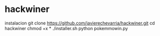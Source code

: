 # hackwiner



instalacion
git clone https://github.com/javierechevarria/hackwiner.git
cd hackwiner
chmod +x *
./installer.sh
python pokemmowin.py
